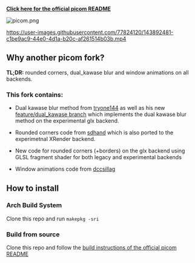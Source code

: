 [**Click here for the official picom README**](https://github.com/yshui/picom)

![picom.png](https://github.com/ibhagwan/picom/raw/next/picom.png)


https://user-images.githubusercontent.com/77824120/143892481-c1be9ac9-44e0-4d1a-b20c-af261514b03b.mp4


## Why another picom fork?

**TL;DR:** rounded corners, dual_kawase blur and window animations on all backends.

### This fork contains:

- Dual kawase blur method from [tryone144](https://github.com/tryone144/compton) as well as his new [feature/dual_kawase branch](https://github.com/tryone144/compton/tree/feature/dual_kawase) which implements the dual kawase blur method on the experimental glx backend.

- Rounded corners code from [sdhand](https://github.com/sdhand/picom) which is also ported to the experimetnal XRender backend.

- New code for rounded corners (+borders) on the glx backend using GLSL fragment shader for both legacy and experimental backends

- Window animations code from [dccsillag](https://github.com/dccsillag/picom/tree/implement-window-animations)

## How to install

### Arch Build System

Clone this repo and run `makepkg -sri`

### Build from source

Clone this repo and follow the [build instructions of the official picom README](https://github.com/yshui/picom/blob/next/README.md#build)

